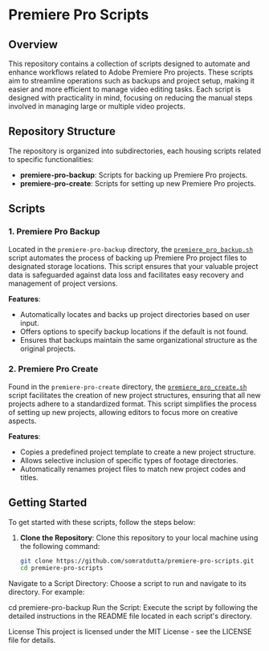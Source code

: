 
# Premiere Pro Scripts

## Overview

This repository contains a collection of scripts designed to automate and enhance workflows related to Adobe Premiere Pro projects. These scripts aim to streamline operations such as backups and project setup, making it easier and more efficient to manage video editing tasks. Each script is designed with practicality in mind, focusing on reducing the manual steps involved in managing large or multiple video projects.

## Repository Structure

The repository is organized into subdirectories, each housing scripts related to specific functionalities:

- **premiere-pro-backup**: Scripts for backing up Premiere Pro projects.
- **premiere-pro-create**: Scripts for setting up new Premiere Pro projects.

## Scripts

### 1. Premiere Pro Backup

Located in the `premiere-pro-backup` directory, the [`premiere_pro_backup.sh`](premiere-pro-backup/premiere_pro_backup.sh) script automates the process of backing up Premiere Pro project files to designated storage locations. This script ensures that your valuable project data is safeguarded against data loss and facilitates easy recovery and management of project versions.

**Features**:
- Automatically locates and backs up project directories based on user input.
- Offers options to specify backup locations if the default is not found.
- Ensures that backups maintain the same organizational structure as the original projects.

### 2. Premiere Pro Create

Found in the `premiere-pro-create` directory, the [`premiere_pro_create.sh`](premiere-pro-create/premiere_pro_create.sh) script facilitates the creation of new project structures, ensuring that all new projects adhere to a standardized format. This script simplifies the process of setting up new projects, allowing editors to focus more on creative aspects.

**Features**:
- Copies a predefined project template to create a new project structure.
- Allows selective inclusion of specific types of footage directories.
- Automatically renames project files to match new project codes and titles.

## Getting Started

To get started with these scripts, follow the steps below:

1. **Clone the Repository**:
   Clone this repository to your local machine using the following command:
   ```bash
   git clone https://github.com/somratdutta/premiere-pro-scripts.git
   cd premiere-pro-scripts
Navigate to a Script Directory:
Choose a script to run and navigate to its directory. For example:

cd premiere-pro-backup
Run the Script:
Execute the script by following the detailed instructions in the README file located in each script's directory.

License
This project is licensed under the MIT License - see the LICENSE file for details.
